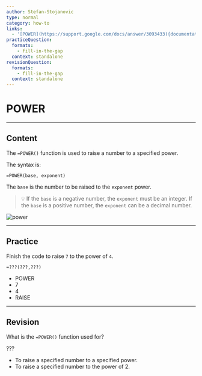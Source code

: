 ```yaml
---
author: Stefan-Stojanovic
type: normal
category: how-to
links:
  - '[POWER](https://support.google.com/docs/answer/3093433){documentation}'
practiceQuestion:
  formats:
    - fill-in-the-gap
  context: standalone
revisionQuestion:
  formats:
    - fill-in-the-gap
  context: standalone
---
```


# POWER


---

## Content

The `=POWER()` function is used to raise a number to a specified power.

The syntax is:

```plain-text
=POWER(base, exponent)
```

The `base` is the number to be raised to the `exponent` power.

> 💡 If the `base` is a negative number, the `exponent` must be an integer. If the `base` is a positive number, the `exponent` can be a decimal number.

![power](https://img.enkipro.com/99603e17e5ed277f0873d1bffa238a05.png)


---

## Practice

Finish the code to raise `7` to the power of `4`.

```plain-text
=???(???,???)
```

- POWER
- 7
- 4
- RAISE


---

## Revision

What is the `=POWER()` function used for?

???

- To raise a specified number to a specified power.
- To raise a specified number to the power of 2.
